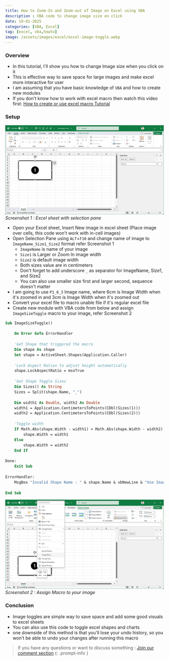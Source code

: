 ```yaml
---
title: How to Zoom-In and Zoom-out of Image on Excel using VBA
description : VBA code to change image size on click
date: 19-01-2025
categories: [VBA, Excel]
tag: [excel, vba,howto]
image: /assets/images/excel/excel-image-toggle.webp
---
```


### Overview
- In this tutorial, I'll show you how to change Image size when you click on it
- This is effective way to save space for large images and make excel more interactive for user
- I am assuming that you have basic knowledge of `VBA` and how to create new modules
- If you don't know how to work with excel macro then watch this video first: [How to create or use excel macro Tutorial](https://www.youtube.com/watch?v=Tepc4iioSaA)

### Setup

![Output1](/assets/images/excel/excel-image-toggle-1.webp)
_Screenshot 1 : Excel sheet with selection pane_

- Open your Excel sheet, Insert New image in excel sheet (Place image over cells, this code won't work with in-cell images)
- Open Selection Pane using `ALT`+`F10` and change name of image to `ImageName_Size1_Size2` format refer Screenshot 1
  - `ImageName` is name of your image
  - `Size1` is Larger or Zoom In image width
  - `Size2` is default image width
  - Both sizes value are in centimeters
  - Don't forget to add underscore `_` as separator for ImageName, Size1, and Size2
  - You can also use smaller size first and larger second, sequence doesn't matter
- I am going to use `P1_6_3` Image name, where 6cm is Image Width when it's zoomed in and 3cm is Image Width when it's zoomed out
- Convert your excel file to macro unable file if it's regular excel file
- Create new module with VBA code from below and assign `ImageSizeToggle` macro to your image, refer Screenshot 2

```vb
Sub ImageSizeToggle()
 
    On Error GoTo ErrorHandler
 
    'Get Shape that triggered the macro
    Dim shape As shape
    Set shape = ActiveSheet.Shapes(Application.Caller)
    
    'Lock Aspect Ration to adjust height automatically
    shape.LockAspectRatio = msoTrue
    
    'Get Shape Toggle Sizes
    Dim Sizes() As String
    Sizes = Split(shape.Name, "_")
    
    Dim width1 As Double, width2 As Double
    width1 = Application.CentimetersToPoints(CDbl(Sizes(1)))
    width2 = Application.CentimetersToPoints(CDbl(Sizes(2)))
        
    'Toggle width
    If Math.Abs(shape.Width - width1) > Math.Abs(shape.Width - width2) Then
        shape.Width = width1
    Else
        shape.Width = width2
    End If
 
Done:
    Exit Sub

ErrorHandler:
    MsgBox "Invalid Shape Name : " & shape.Name & vbNewLine & "Use ImageName_Size1_Size2 Format"

End Sub
```
![Output2](/assets/images/excel/excel-image-toggle-2.webp)
_Screenshot 2 : Assign Macro to your image_

### Conclusion
- Image toggles are simple way to save space and add some good visuals to excel sheets
- You can also use this code to toggle excel shapes and charts
- one downside of this method is that you'll lose your undo history, so you won't be able to undo your changes after running this macro


> If you have any questions or want to discuss something : [Join our comment section](https://www.reddit.com/r/NodesAutomations/comments/1iel4y3/how_to_zoomin_and_zoomout_of_image_on_excel_using/)
{: .prompt-info }